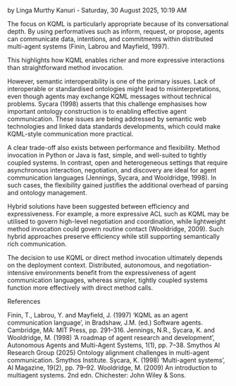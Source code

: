 by Linga Murthy Kanuri - Saturday, 30 August 2025, 10:19 AM

The focus on KQML is particularly appropriate because of its conversational depth. By using performatives such as inform, request, or propose, agents can communicate data, intentions, and commitments within distributed multi-agent systems (Finin, Labrou and Mayfield, 1997).

This highlights how KQML enables richer and more expressive interactions than straightforward method invocation.

However, semantic interoperability is one of the primary issues. Lack of interoperable or standardised ontologies might lead to misinterpretations, even though agents may exchange KQML messages without technical problems. Sycara (1998) asserts that this challenge emphasises how important ontology construction is to enabling effective agent communication. These issues are being addressed by semantic web technologies and linked data standards developments, which could make KQML-style communication more practical.

A clear trade-off also exists between performance and flexibility. Method invocation in Python or Java is fast, simple, and well-suited to tightly coupled systems. In contrast, open and heterogeneous settings that require asynchronous interaction, negotiation, and discovery are ideal for agent communication languages (Jennings, Sycara, and Wooldridge, 1998). In such cases, the flexibility gained justifies the additional overhead of parsing and ontology management.

Hybrid solutions have been suggested between efficiency and expressiveness. For example, a more expressive ACL such as KQML may be utilised to govern high-level negotiation and coordination, while lightweight method invocation could govern routine contact (Wooldridge, 2009). Such hybrid approaches preserve efficiency while still supporting semantically rich communication.

The decision to use KQML or direct method invocation ultimately depends on the deployment context. Distributed, autonomous, and negotiation-intensive environments benefit from the expressiveness of agent communication languages, whereas simpler, tightly coupled systems function more effectively with direct method calls.

References

Finin, T., Labrou, Y. and Mayfield, J. (1997) ‘KQML as an agent communication language’, in Bradshaw, J.M. (ed.) Software agents. Cambridge, MA: MIT Press, pp. 291–316.
Jennings, N.R., Sycara, K. and Wooldridge, M. (1998) ‘A roadmap of agent research and development’, Autonomous Agents and Multi-Agent Systems, 1(1), pp. 7–38.
Smythos AI Research Group (2025) Ontology alignment challenges in multi-agent communication. Smythos Institute.
Sycara, K. (1998) ‘Multi-agent systems’, AI Magazine, 19(2), pp. 79–92.
Wooldridge, M. (2009) An introduction to multiagent systems. 2nd edn. Chichester: John Wiley & Sons.
